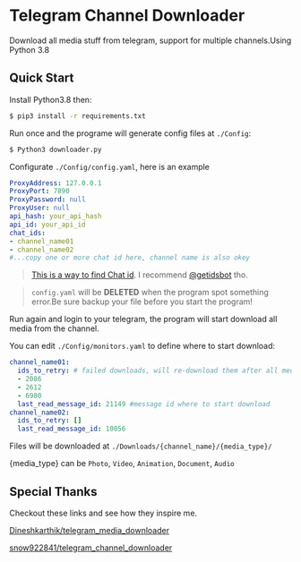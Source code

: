 # Telegram Channel Downloader
Download all media stuff from telegram, support for multiple channels.Using Python 3.8

## Quick Start

Install Python3.8 then:
``` sh
$ pip3 install -r requirements.txt
```
Run once and the programe will generate config files at ` ./Config `:
``` sh
$ Python3 downloader.py
```

Configurate `./Config/config.yaml`, here is an example
``` yaml
ProxyAddress: 127.0.0.1
ProxyPort: 7890
ProxyPassword: null
ProxyUser: null
api_hash: your_api_hash
api_id: your_api_id
chat_ids:
- channel_name01
- channel_name02
#...copy one or more chat id here, channel name is also okey
```

> [This is a way to find Chat id](https://gist.github.com/mraaroncruz/e76d19f7d61d59419002db54030ebe35). I recommend [@getidsbot](https://t.me/getidsbot) tho.

> `config.yaml` will be **DELETED** when the program spot something error.Be sure backup your file before you start the program!

Run again and login to your telegram, the program will start download all media from the channel.

You can edit `./Config/monitors.yaml` to define where to start download:
``` yaml
channel_name01:
  ids_to_retry: # failed downloads, will re-download them after all media downloads complete, don't edit
  - 2086
  - 2612
  - 6980
  last_read_message_id: 21149 #message id where to start download
channel_name02:
  ids_to_retry: []
  last_read_message_id: 10056 
```

Files will be downloaded at `./Downloads/{channel_name}/{media_type}/`

{media_type} can be `Photo`, `Video`, `Animation`, `Document`, `Audio`

## Special Thanks
Checkout these links and see how they inspire me.

[Dineshkarthik/telegram_media_downloader](https://github.com/Dineshkarthik/telegram_media_downloader)

[snow922841/telegram_channel_downloader](https://github.com/snow922841/telegram_channel_downloader)
